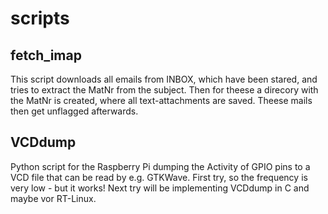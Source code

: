 scripts
=======

fetch_imap
----------
This script downloads all emails from INBOX, which have
been stared, and tries to extract the MatNr from the 
subject. Then for theese a direcory with the MatNr 
is created, where all text-attachments are saved. 
Theese mails then get unflagged afterwards. 

VCDdump
-------
Python script for the Raspberry Pi dumping the Activity of GPIO pins
to a VCD file that can be read by e.g. GTKWave. 
First try, so the frequency is very low - but it works!
Next try will be implementing VCDdump in C and maybe vor RT-Linux. 

